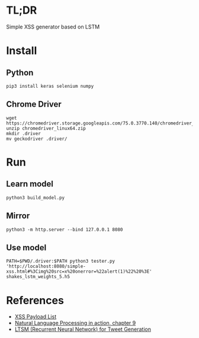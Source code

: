# TL;DR

Simple XSS generator based on LSTM

# Install

## Python

    pip3 install keras selenium numpy

## Chrome Driver

    wget https://chromedriver.storage.googleapis.com/75.0.3770.140/chromedriver_linux64.zip
    unzip chromedriver_linux64.zip
    mkdir .driver
    mv geckodriver .driver/ 

# Run

## Learn model

    python3 build_model.py

## Mirror

    python3 -m http.server --bind 127.0.0.1 8080

## Use model

    PATH=$PWD/.driver:$PATH python3 tester.py 'http://localhost:8080/simple-xss.html#%3Cimg%20src=x%20onerror=%22alert(1)%22%20%3E' shakes_lstm_weights_5.h5

# References

 - [XSS Payload List](https://github.com/ismailtasdelen/xss-payload-list)
 - [Natural Language Processing in action, chapter 9](https://www.manning.com/books/natural-language-processing-in-action)
 - [LTSM (Recurrent Neural Network) for Tweet Generation](https://github.com/bcaine/TrumpBot)
